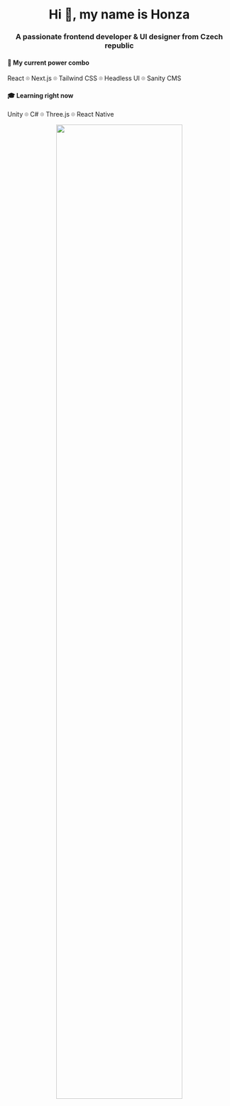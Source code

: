 <h1 align="center">Hi 👋, my name is Honza</h1>
<h3 align="center">A passionate frontend developer & UI designer from Czech republic</h3>

<h4>🚀 My current power combo</h4>
React ⌾ Next.js ⌾ Tailwind CSS ⌾ Headless UI ⌾ Sanity CMS

<h4>🎓 Learning right now</h4>
Unity ⌾ C# ⌾ Three.js ⌾ React Native

<br/>
<p align="center">
<img src="https://technical.ly/wp-content/uploads/2015/12/17872393499_c2ebdd8f4c_k-e1449073427235.jpg" width="75%"/></p>

